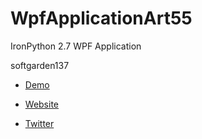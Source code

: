 WpfApplicationArt55
===================

IronPython 2.7 WPF Application

softgarden137

- [Demo](https://youtu.be/crm7UmhhG54)

- [Website](http://blog.goo.ne.jp/softgarden137)

- [Twitter](http://twitter.com/FutureWidgetLab)
